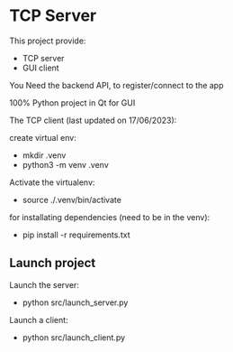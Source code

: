 # TCP Server

This project provide:
- TCP server
- GUI client

You Need the backend API, to register/connect to the app

100% Python project in Qt for GUI

The TCP client (last updated on 17/06/2023):


create virtual env:
 - mkdir .venv
 -  python3 -m venv .venv

Activate the virtualenv:
- source ./.venv/bin/activate

for installating dependencies (need to be in the venv):
 - pip install -r requirements.txt
 
## Launch project
Launch the server:
- python src/launch_server.py

Launch a client:
- python src/launch_client.py



